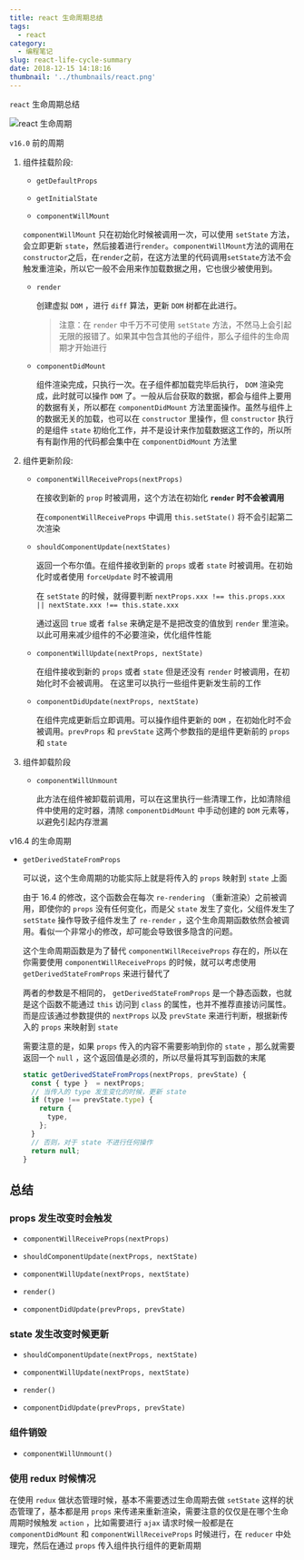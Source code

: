 ```yaml
---
title: react 生命周期总结
tags:
  - react
category:
  - 编程笔记
slug: react-life-cycle-summary
date: 2018-12-15 14:18:16
thumbnail: '../thumbnails/react.png'
---
```


`react` 生命周期总结

![react 生命周期](https://cdn.clearlywind.com/blog-images/images/react-life-cycle.png)

`v16.0` 前的周期

1. 组件挂载阶段:

   - `getDefaultProps`

   - `getInitialState`

   - `componentWillMount`

   `componentWillMount` 只在初始化时候被调用一次，可以使用 `setState` 方法，会立即更新 `state`，然后接着进行`render`。`componentWillMount`方法的调用在`constructor`之后，在`render`之前，在这方法里的代码调用`setState`方法不会触发重渲染，所以它一般不会用来作加载数据之用，它也很少被使用到。

   - `render`

     创建虚拟 `DOM` ，进行 `diff` 算法，更新 `DOM` 树都在此进行。

     > 注意：在 `render` 中千万不可使用 `setState` 方法，不然马上会引起无限的报错了。如果其中包含其他的子组件，那么子组件的生命周期才开始进行

   - `componentDidMount`

     组件渲染完成，只执行一次。在子组件都加载完毕后执行， `DOM` 渲染完成，此时就可以操作 `DOM` 了。一般从后台获取的数据，都会与组件上要用的数据有关，所以都在 `componentDidMount` 方法里面操作。虽然与组件上的数据无关的加载，也可以在 `constructor` 里操作，但 `constructor` 执行的是组件 `state` 初绐化工作，并不是设计来作加载数据这工作的，所以所有有副作用的代码都会集中在 `componentDidMount` 方法里

2. 组件更新阶段:

   - `componentWillReceiveProps(nextProps)`

     在接收到新的 `prop` 时被调用，这个方法在初始化 **`render` 时不会被调用**

     在`componentWillReceiveProps` 中调用 `this.setState()` 将不会引起第二次渲染

   - `shouldComponentUpdate(nextStates)`

     返回一个布尔值。在组件接收到新的 `props` 或者 `state` 时被调用。在初始化时或者使用 `forceUpdate` 时不被调用

     在 `setState` 的时候，就得要判断 `nextProps.xxx !== this.props.xxx || nextState.xxx !== this.state.xxx`

     通过返回 `true` 或者 `false` 来确定是不是把改变的值放到 `render` 里渲染。以此可用来减少组件的不必要渲染，优化组件性能

   - `componentWillUpdate(nextProps, nextState)`

     在组件接收到新的 `props` 或者 `state` 但是还没有 `render` 时被调用，在初始化时不会被调用。
     在这里可以执行一些组件更新发生前的工作

   - `componentDidUpdate(nextProps, nextState)`

     在组件完成更新后立即调用。可以操作组件更新的 `DOM` ，在初始化时不会被调用。`prevProps` 和 `prevState` 这两个参数指的是组件更新前的 `props` 和 `state`

3. 组件卸载阶段

   - `componentWillUnmount`

     此方法在组件被卸载前调用，可以在这里执行一些清理工作，比如清除组件中使用的定时器，清除 `componentDidMount` 中手动创建的 `DOM` 元素等，以避免引起内存泄漏

v16.4 的生命周期

- `getDerivedStateFromProps`

  可以说，这个生命周期的功能实际上就是将传入的 `props` 映射到 `state` 上面

  由于 16.4 的修改，这个函数会在每次 `re-rendering` （重新渲染）之前被调用，即使你的 `props` 没有任何变化，而是父 `state` 发生了变化，父组件发生了 `setState` 操作导致子组件发生了 `re-render` ，这个生命周期函数依然会被调用。看似一个非常小的修改，却可能会导致很多隐含的问题。

  这个生命周期函数是为了替代 `componentWillReceiveProps` 存在的，所以在你需要使用 `componentWillReceiveProps` 的时候，就可以考虑使用 `getDerivedStateFromProps` 来进行替代了

  两者的参数是不相同的， `getDerivedStateFromProps` 是一个静态函数，也就是这个函数不能通过 `this` 访问到 `class` 的属性，也并不推荐直接访问属性。而是应该通过参数提供的 `nextProps` 以及 `prevState` 来进行判断，根据新传入的 `props` 来映射到 `state`

  需要注意的是，如果 `props` 传入的内容不需要影响到你的 `state` ，那么就需要返回一个 `null` ，这个返回值是必须的，所以尽量将其写到函数的末尾

  ```js
  static getDerivedStateFromProps(nextProps, prevState) {
    const { type }  = nextProps;
    // 当传入的 type 发生变化的时候，更新 state
    if (type !== prevState.type) {
      return {
        type,
      };
    }
    // 否则，对于 state 不进行任何操作
    return null;
  }
  ```

## 总结

### props 发生改变时会触发

- `componentWillReceiveProps(nextProps)`

- `shouldComponentUpdate(nextProps, nextState)`

- `componentWillUpdate(nextProps, nextState)`

- `render()`

- `componentDidUpdate(prevProps, prevState)`

### state 发生改变时候更新

- `shouldComponentUpdate(nextProps, nextState)`

- `componentWillUpdate(nextProps, nextState)`

- `render()`

- `componentDidUpdate(prevProps, prevState)`

### 组件销毁

- `componentWillUnmount()`

### 使用 redux 时候情况

在使用 `redux` 做状态管理时候，基本不需要透过生命周期去做 `setState` 这样的状态管理了，基本都是用 `props` 来传递来重新渲染，需要注意的仅仅是在哪个生命周期时候触发 `action` ，比如需要进行 `ajax` 请求时候一般都是在 `componentDidMount` 和 `componentWillReceiveProps` 时候进行，在 `reducer` 中处理完，然后在通过 `props` 传入组件执行组件的更新周期
